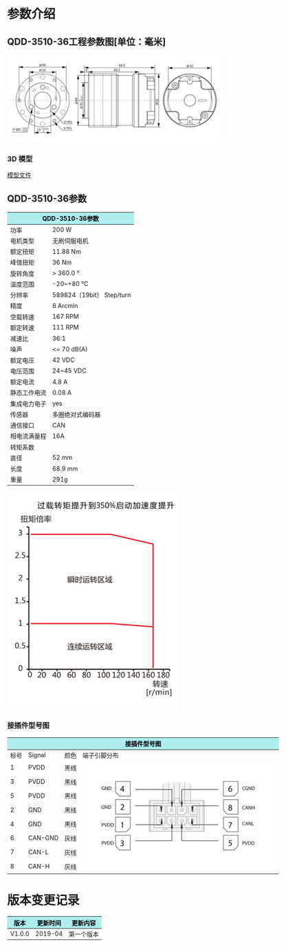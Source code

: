 # 参数介绍 
## QDD-3510-36工程参数图[单位：毫米]
![QDD-3510-36]( ../img/Qdd_3510_36三视图.png ) 
### 3D 模型
[模型文件]( ../img/Qdd_3510_363D.STEP.zip )


## QDD-3510-36参数

<table class="tableizer-table" style="width:400px">
<thead><tr class="tableizer-firstrow"><th colspan="2" style="background: PaleTurquoise; color: black;">QDD-3510-36参数</th></tr></thead><tbody><tr><td>功率</td><td>200 W</td></tr><tr><td>电机类型</td><td>无刷伺服电机</td></tr><tr><td>额定扭矩</td><td>11.88 Nm</td></tr><tr><td>峰值扭矩</td><td>36 Nm</td></tr><tr><td>旋转角度</td><td>> 360.0 °</td></tr><tr><td>温度范围</td><td>-20~+80 °C</td></tr><tr><td>分辨率</td><td>589824（19bit） Step/turn</td></tr><tr><td>精度</td><td>8 Arcmin</td></tr><tr><td>空载转速</td><td>167 RPM</td></tr><tr><td>额定转速</td><td>111 RPM</td></tr><tr><td>减速比</td><td>36:1</td></tr><tr><td>噪声</td><td><= 70 dB(A)</td></tr><tr><td>额定电压</td><td>42 VDC</td></tr><tr><td>电压范围</td><td>24~45 VDC</td></tr><tr><td>额定电流</td><td>4.8 A</td></tr><tr><td>静态工作电流</td><td>0.08 A</td></tr><tr><td>集成电力电子</td><td>yes</td></tr><tr><td>传感器</td><td>多圈绝对式编码器</td></tr><tr><td>通信接口</td><td>CAN</td></tr><tr><td>相电流满量程</td><td>16A</td></tr><tr><td>转矩系数</td><td>   </td></tr><tr><td>直径</td><td>52 mm</td></tr><tr><td>长度</td><td>68.9 mm</td></tr><tr><td>重量</td><td>291g</td></tr></tbody></table>


<img src="../img/Qdd-3510-36曲线.png" style="width:400px">




### 接插件型号图
<table class="tableizer-table" style="width:700px">
<thead><tr class="tableizer-firstrow"><th colspan="4" style="background: PaleTurquoise; color: black;">接插件型号图</th></tr></thead><tbody><tr><td>标号</td><td>Signal</td><td>颜色</td><td >端子引脚分布</td></tr><tr><td>1</td><td>PVDD</td><td>黑线</td><td rowspan="9"><img src="../img/配线2-2.png" style="width:450px"></td></tr><tr><td>3</td><td>PVDD</td><td>黑线</td></tr><tr><td>5</td><td>PVDD</td><td>黑线</td></tr><tr><td>2</td><td>GND</td><td>黑线</td></tr><tr><td>4</td><td>GND</td><td>黑线</td></tr><tr><td>6</td><td>CAN-GND</td><td>灰线</td></tr><tr><td>7</td><td>CAN-L</td><td>灰线</td></tr><tr><td>8</td><td>CAN-H</td><td>灰线</td></tr></tbody></table>

# 版本变更记录


<table class="tableizer-table">
<thead><tr class="tableizer-firstrow" style="background: PaleTurquoise; color: black;width:500px"><th >版本</th><th>更新时间</th><th>更新内容</th></tr></thead><tr><td>V1.0.0</td><td>2019-04</td><td>第一个版本</td></tr></tbody></table>







